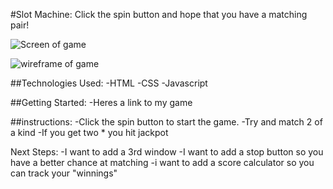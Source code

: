 #Slot Machine: Click the spin button and hope that you have a matching pair!

<!-- Screenshots of final game-->

![Screen of game](#)

<!--Wire Frame goes here-->

![wireframe of game](#)


##Technologies Used: 
-HTML
-CSS
-Javascript

##Getting Started: 
-Heres a link to my game

##instructions: 
-Click the spin button to start the game.
-Try and match 2 of a kind
-If you get two * you hit jackpot


Next Steps: 
-I want to add a 3rd window
-I want to add a stop button so you have a better chance at matching
-i want to add a score calculator so you can track your "winnings"